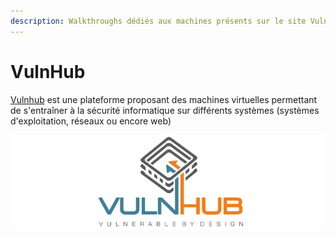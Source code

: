 ```yaml
---
description: Walkthroughs dédiés aux machines présents sur le site VulnHub.com
---
```


# VulnHub

[Vulnhub](https://www.vulnhub.com) est une plateforme proposant des machines virtuelles permettant de s'entraîner à la sécurité informatique sur différents systèmes \(systèmes d'exploitation, réseaux ou encore web\)

![](../../../.gitbook/assets/1_3cwqazxwqovmo3e6br3xqa.png)

